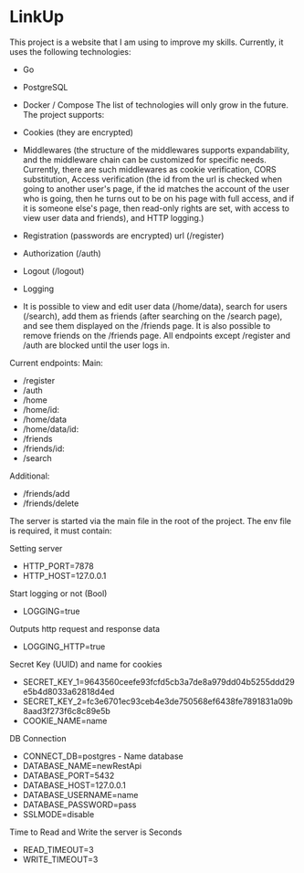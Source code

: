 # LinkUp

This project is a website that I am using to improve my skills. Currently, it uses the following technologies:

* Go
* PostgreSQL
* Docker / Compose
The list of technologies will only grow in the future.
The project supports:

* Cookies (they are encrypted)
* Middlewares (the structure of the middlewares supports expandability, and the middleware chain can be customized for specific needs. Currently, there are such middlewares as cookie verification, CORS substitution, Access verification (the id from the url is checked when going to another user's page, if the id matches the account of the user who is going, then he turns out to be on his page with full access, and if it is someone else's page, then read-only rights are set, with access to view user data and friends), and HTTP logging.)
* Registration (passwords are encrypted) url (/register)
* Authorization (/auth)
* Logout (/logout)
* Logging
* It is possible to view and edit user data (/home/data), search for users (/search), add them as friends (after searching on the /search page), and see them displayed on the /friends page. It is also possible to remove friends on the /friends page.
All endpoints except /register and /auth are blocked until the user logs in.

Current endpoints:
Main:
* /register
* /auth
* /home
* /home/id:
* /home/data
* /home/data/id:
* /friends
* /friends/id:
* /search

Additional:
* /friends/add
* /friends/delete

The server is started via the main file in the root of the project. The env file is required, it must contain:

Setting server
* HTTP_PORT=7878
* HTTP_HOST=127.0.0.1

Start logging or not (Bool)
* LOGGING=true

Outputs http request and response data
* LOGGING_HTTP=true

Secret Key (UUID) and name for cookies
* SECRET_KEY_1=9643560ceefe93fcfd5cb3a7de8a979dd04b5255ddd29e5b4d8033a62818d4ed
* SECRET_KEY_2=fc3e6701ec93ceb4e3de750568ef6438fe7891831a09b8aad3f273f6c8c89e5b
* COOKIE_NAME=name

DB Connection
* CONNECT_DB=postgres - Name database
* DATABASE_NAME=newRestApi
* DATABASE_PORT=5432
* DATABASE_HOST=127.0.0.1
* DATABASE_USERNAME=name
* DATABASE_PASSWORD=pass
* SSLMODE=disable

Time to Read and Write the server is Seconds
* READ_TIMEOUT=3
* WRITE_TIMEOUT=3
